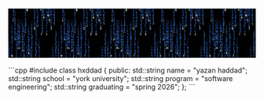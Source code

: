 <p align="center">
  <img src="matrix.gif" alt="Matrix GIF">
</p>
```cpp
#include <string>
class hxddad {       
  public:             
    std::string name = "yazan haddad";        
    std::string school = "york university";
    std::string program = "software engineering";
    std::string graduating = "spring 2026";
};
```
